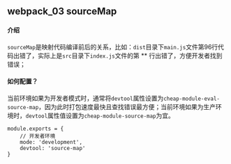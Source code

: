 ## webpack_03 sourceMap

#### 介绍

​	`sourceMap`是映射代码编译前后的关系，比如：`dist`目录下`main.js`文件第96行代码出错了，实际上是`src`目录下`index.js`文件的第 ** 行出错了，方便开发者找到错误；

#### 如何配置？

​	当前环境如果为开发者模式时，通常将`devtool`属性设置为`cheap-module-eval-source-map`，因为此时打包速度最快且查找错误最方便；当前环境如果为生产环境时，`devtool`属性值设置为`cheap-module-source-map`为宜。

```
module.exports = {
	// 开发者环境
    mode: 'development',
    devtool: 'source-map'
}
```

